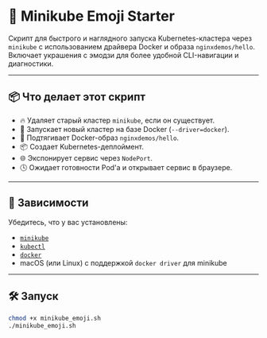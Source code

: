 # 🚀 Minikube Emoji Starter

Скрипт для быстрого и наглядного запуска Kubernetes-кластера через `minikube` с использованием драйвера Docker и образа `nginxdemos/hello`. Включает украшения с эмодзи для более удобной CLI-навигации и диагностики.

---

## 📦 Что делает этот скрипт

- 🔥 Удаляет старый кластер `minikube`, если он существует.
- 🚀 Запускает новый кластер на базе Docker (`--driver=docker`).
- 🐳 Подтягивает Docker-образ `nginxdemos/hello`.
- 📦 Создает Kubernetes-деплоймент.
- 🌐 Экспонирует сервис через `NodePort`.
- 🕓 Ожидает готовности Pod'а и открывает сервис в браузере.

---

## 🧩 Зависимости

Убедитесь, что у вас установлены:

- [`minikube`](https://minikube.sigs.k8s.io/docs/start/)
- [`kubectl`](https://kubernetes.io/docs/tasks/tools/)
- [`docker`](https://docs.docker.com/)
- macOS (или Linux) с поддержкой `docker driver` для minikube

---

## 🛠️ Запуск

```bash
chmod +x minikube_emoji.sh
./minikube_emoji.sh
```
